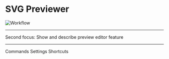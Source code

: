 # SVG Previewer

![Workflow](media/preview.gif)


---

Second focus:
Show and describe preview editor feature

---

Commands
Settings
Shortcuts
